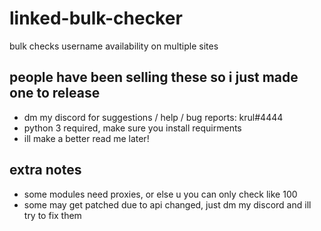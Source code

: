 # linked-bulk-checker
bulk checks username availability on multiple sites
## people have been selling these so i just made one to release
* dm my discord for suggestions / help / bug reports: krul#4444
* python 3 required, make sure you install requirments
* ill make a better read me later!
## extra notes
* some modules need proxies, or else u you can only check like 100
* some may get patched due to api changed, just dm my discord and ill try to fix them
